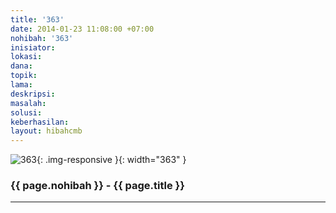 ```yaml
---
title: '363'
date: 2014-01-23 11:08:00 +07:00
nohibah: '363'
inisiator: 
lokasi: 
dana: 
topik: 
lama: 
deskripsi: 
masalah: 
solusi: 
keberhasilan: 
layout: hibahcmb
---
```


![363](/static/img/hibahcmb/363.png){: .img-responsive }{: width="363" }

### {{ page.nohibah }} - {{ page.title }}

---
